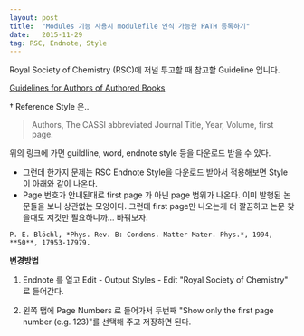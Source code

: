 ```yaml
---
layout: post
title:  "Modules 기능 사용시 modulefile 인식 가능한 PATH 등록하기"
date:   2015-11-29
tag: RSC, Endnote, Style
---
```



Royal Society of Chemistry (RSC)에 저널 투고할 때 참고할 Guideline 입니다.

[Guidelines for Authors of Authored Books](http://www.rsc.org/Publishing/Books/authorguidelines.asp)  

† Reference Style 은..

> Authors, The CASSI abbreviated Journal Title, Year, Volume, first page.

위의 링크에 가면 guildline, word, endnote style 등을 다운로드 받을 수 있다.  

- 그런데 한가지 문제는 RSC Endnote Style을 다운로드 받아서 적용해보면 Style이 아래와 같이 나온다.    
- Page 번호가 안내된대로 first page 가 아닌 page 범위가 나온다. 이미 발행된 논문들을 보니 상관없는 모양이다. 그런데 first page만 나오는게   더 깔끔하고 논문 찾을때도 저것만 필요하니까... 바꿔보자. 

  
```
P. E. Blöchl, *Phys. Rev. B: Condens. Matter Mater. Phys.*, 1994, **50**, 17953-17979.
```

**변경방법**

1. Endnote 를 열고 Edit - Output Styles - Edit "Royal Society of Chemistry" 로 들어간다.

2. 왼쪽 탭에 Page Numbers 로 들어가서 두번째 "Show only the first page number (e.g. 123)"를 선택해 주고 저장하면 된다.

